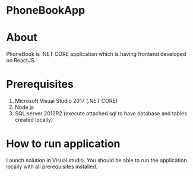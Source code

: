 # PhoneBookApp

# About
PhoneBook is .NET CORE application which is having frontend developed on ReactJS.

# Prerequisites
1. Microsoft Visual Studio 2017 (.NET CORE)
2. Node js
3. SQL server 2012R2 (execute attached sql to have database and tables created locally)


# How to run application
Launch solution in Visual studio. You should be  able to run the application locally with all prerequisites installed. 
